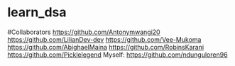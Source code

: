 # learn_dsa


#Collaborators
https://github.com/Antonymwangi20
https://github.com/LilianDev-dev
https://github.com/Vee-Mukoma
https://github.com/AbighaelMaina
https://github.com/RobinsKarani
https://github.com/Picklelegend
Myself: https://github.com/ndunguloren96
